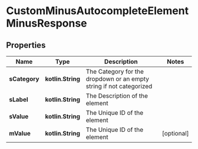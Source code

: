 
# CustomMinusAutocompleteElementMinusResponse

## Properties
Name | Type | Description | Notes
------------ | ------------- | ------------- | -------------
**sCategory** | **kotlin.String** | The Category for the dropdown or an empty string if not categorized | 
**sLabel** | **kotlin.String** | The Description of the element | 
**sValue** | **kotlin.String** | The Unique ID of the element | 
**mValue** | **kotlin.String** | The Unique ID of the element |  [optional]



